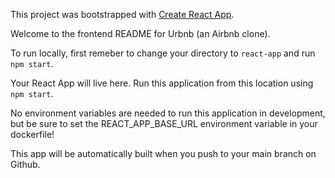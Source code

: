 This project was bootstrapped with [Create React App](https://github.com/facebook/create-react-app).

Welcome to the frontend README for Urbnb (an Airbnb clone).

To run locally, first remeber to change your directory to `react-app` and run `npm start`.

Your React App will live here.  Run this application from this location using `npm start`.

No environment variables are needed to run this application in development, but be sure to set the REACT_APP_BASE_URL environment variable in your dockerfile!

This app will be automatically built when you push to your main branch on Github. 
